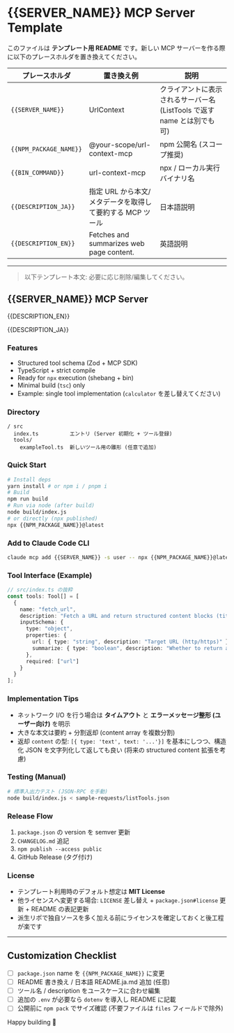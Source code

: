 # {{SERVER_NAME}} MCP Server Template

このファイルは **テンプレート用 README** です。新しい MCP サーバーを作る際に以下のプレースホルダを置き換えてください。

| プレースホルダ | 置き換え例 | 説明 |
|----------------|-----------|------|
| `{{SERVER_NAME}}` | UrlContext | クライアントに表示されるサーバー名 (ListTools で返す name とは別でも可) |
| `{{NPM_PACKAGE_NAME}}` | @your-scope/url-context-mcp | npm 公開名 (スコープ推奨) |
| `{{BIN_COMMAND}}` | url-context-mcp | npx / ローカル実行バイナリ名 |
| `{{DESCRIPTION_JA}}` | 指定 URL から本文/メタデータを取得して要約する MCP ツール | 日本語説明 |
| `{{DESCRIPTION_EN}}` | Fetches and summarizes web page content. | 英語説明 |

---

> 以下テンプレート本文: 必要に応じ削除/編集してください。

## {{SERVER_NAME}} MCP Server

{{DESCRIPTION_EN}}

{{DESCRIPTION_JA}}

### Features
- Structured tool schema (Zod + MCP SDK)
- TypeScript + strict compile
- Ready for `npx` execution (shebang + bin)
- Minimal build (`tsc`) only
- Example: single tool implementation (`calculator` を差し替えてください)

### Directory
```
/ src
  index.ts          エントリ (Server 初期化 + ツール登録)
  tools/
    exampleTool.ts  新しいツール用の雛形 (任意で追加)
```

### Quick Start
```bash
# Install deps
yarn install # or npm i / pnpm i
# Build
npm run build
# Run via node (after build)
node build/index.js
# or directly (npx published)
npx {{NPM_PACKAGE_NAME}}@latest
```

### Add to Claude Code CLI
```bash
claude mcp add {{SERVER_NAME}} -s user -- npx {{NPM_PACKAGE_NAME}}@latest
```

### Tool Interface (Example)
```ts
// src/index.ts の抜粋
const tools: Tool[] = [
  {
    name: "fetch_url",
    description: "Fetch a URL and return structured content blocks (title, meta, text, links)",
    inputSchema: {
      type: "object",
      properties: {
        url: { type: "string", description: "Target URL (http/https)" },
        summarize: { type: "boolean", description: "Whether to return a summary", default: true }
      },
      required: ["url"]
    }
  }
];
```

### Implementation Tips
- ネットワーク I/O を行う場合は **タイムアウト** と **エラーメッセージ整形 (ユーザー向け)** を明示
- 大きな本文は要約 + 分割返却 (content array を複数分割)
- 返却 `content` の型: `[{ type: 'text', text: '...'}]` を基本にしつつ、構造化 JSON を文字列化して返しても良い (将来の structured content 拡張を考慮)

### Testing (Manual)
```bash
# 標準入出力テスト (JSON-RPC を手動)
node build/index.js < sample-requests/listTools.json
```

### Release Flow
1. `package.json` の version を semver 更新
2. `CHANGELOG.md` 追記
3. `npm publish --access public`
4. GitHub Release (タグ付け)

### License
- テンプレート利用時のデフォルト想定は **MIT License**
- 他ライセンスへ変更する場合: `LICENSE` 差し替え + `package.json#license` 更新 + README の表記更新
- 派生リポで独自ソースを多く加える前にライセンスを確定しておくと後工程が楽です

---
## Customization Checklist
- [ ] `package.json` name を `{{NPM_PACKAGE_NAME}}` に変更
- [ ] README 書き換え / 日本語 README.ja.md 追加 (任意)
- [ ] ツール名 / description をユースケースに合わせ編集
- [ ] 追加の `.env` が必要なら `dotenv` を導入し README に記載
- [ ] 公開前に `npm pack` でサイズ確認 (不要ファイルは `files` フィールドで除外)

Happy building 🎯
